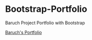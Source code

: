 # Bootstrap-Portfolio
Baruch Project Portfolio with Bootstrap

[Baruch's Portfolio](https://b4ruch.github.io/Bootstrap-Portfolio/
 "Baruch's Portfolio") 

